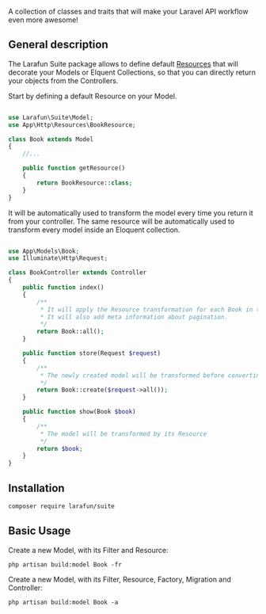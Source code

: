 A collection of classes and traits that will make your Laravel API workflow even more awesome!

## General description

The Larafun Suite package allows to define default [Resources](/concepts#resources) that will decorate your Models or Elquent Collections, so that you can directly return your objects from the Controllers.

Start by defining a default Resource on your Model.

```php

use Larafun\Suite\Model;
use App\Http\Resources\BookResource;

class Book extends Model
{
    //...

    public function getResource()
    {
        return BookResource::class;
    }
}
```

It will be automatically used to transform the model every time you return it from your controller. The same resource will be automatically used to transform every model inside an Eloquent collection.

```php

use App\Models\Book;
use Illuminate\Http\Request;

class BookController extends Controller
{
    public function index()
    {
        /**
         * It will apply the Resource transformation for each Book in the Collection
         * It will also add meta information about pagination.
         */
        return Book::all(); 
    }

    public function store(Request $request)
    {
        /**
         * The newly created model will be transformed before converting it to JSON
         */
        return Book::create($request->all());
    }

    public function show(Book $book)
    {
        /**
         * The model will be transformed by its Resource
         */
        return $book;
    }
}
```


## Installation

```bash
composer require larafun/suite
```

## Basic Usage

Create a new Model, with its Filter and Resource:

`php artisan build:model Book -fr`

Create a new Model, with its Filter, Resource, Factory, Migration and Controller:

`php artisan build:model Book -a`

